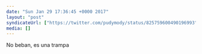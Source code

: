 ```yaml
---
date: "Sun Jan 29 17:36:45 +0000 2017"
layout: "post"
syndicateUrl: ["https://twitter.com/pudymody/status/825759600490196993"]
media: []
---
```

No beban, es una trampa